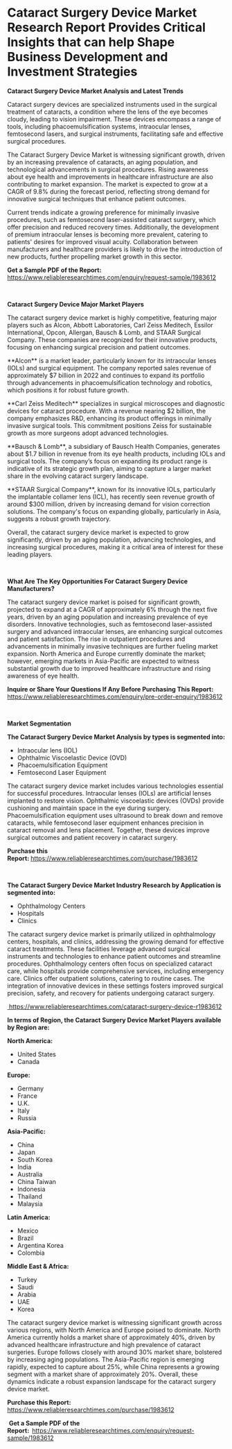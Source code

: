 <p><h1>Cataract Surgery Device Market Research Report Provides Critical Insights that can help Shape Business Development and Investment Strategies</h1></p><p><strong>Cataract Surgery Device Market Analysis and Latest Trends</strong></p>
<p><p>Cataract surgery devices are specialized instruments used in the surgical treatment of cataracts, a condition where the lens of the eye becomes cloudy, leading to vision impairment. These devices encompass a range of tools, including phacoemulsification systems, intraocular lenses, femtosecond lasers, and surgical instruments, facilitating safe and effective surgical procedures.</p><p>The Cataract Surgery Device Market is witnessing significant growth, driven by an increasing prevalence of cataracts, an aging population, and technological advancements in surgical procedures. Rising awareness about eye health and improvements in healthcare infrastructure are also contributing to market expansion. The market is expected to grow at a CAGR of 9.8% during the forecast period, reflecting strong demand for innovative surgical techniques that enhance patient outcomes.</p><p>Current trends indicate a growing preference for minimally invasive procedures, such as femtosecond laser-assisted cataract surgery, which offer precision and reduced recovery times. Additionally, the development of premium intraocular lenses is becoming more prevalent, catering to patients' desires for improved visual acuity. Collaboration between manufacturers and healthcare providers is likely to drive the introduction of new products, further propelling market growth in this sector.</p></p>
<p><strong>Get a Sample PDF of the Report:&nbsp;</strong> <a href="https://www.reliableresearchtimes.com/enquiry/request-sample/1983612?utm_campaign=3003&utm_medium=2&utm_source=Github&utm_content=ia&utm_term=16042025&utm_id=cataract-surgery-device">https://www.reliableresearchtimes.com/enquiry/request-sample/1983612</a></p>
<p>&nbsp;</p>
<p><strong>Cataract Surgery Device Major Market Players</strong></p>
<p><p>The cataract surgery device market is highly competitive, featuring major players such as Alcon, Abbott Laboratories, Carl Zeiss Meditech, Essilor International, Opcon, Allergan, Bausch & Lomb, and STAAR Surgical Company. These companies are recognized for their innovative products, focusing on enhancing surgical precision and patient outcomes.</p><p>**Alcon** is a market leader, particularly known for its intraocular lenses (IOLs) and surgical equipment. The company reported sales revenue of approximately $7 billion in 2022 and continues to expand its portfolio through advancements in phacoemulsification technology and robotics, which positions it for robust future growth.</p><p>**Carl Zeiss Meditech** specializes in surgical microscopes and diagnostic devices for cataract procedure. With a revenue nearing $2 billion, the company emphasizes R&D, enhancing its product offerings in minimally invasive surgical tools. This commitment positions Zeiss for sustainable growth as more surgeons adopt advanced technologies.</p><p>**Bausch & Lomb**, a subsidiary of Bausch Health Companies, generates about $1.7 billion in revenue from its eye health products, including IOLs and surgical tools. The company’s focus on expanding its product range is indicative of its strategic growth plan, aiming to capture a larger market share in the evolving cataract surgery landscape.</p><p>**STAAR Surgical Company**, known for its innovative IOLs, particularly the implantable collamer lens (ICL), has recently seen revenue growth of around $300 million, driven by increasing demand for vision correction solutions. The company's focus on expanding globally, particularly in Asia, suggests a robust growth trajectory.</p><p>Overall, the cataract surgery device market is expected to grow significantly, driven by an aging population, advancing technologies, and increasing surgical procedures, making it a critical area of interest for these leading players.</p></p>
<p>&nbsp;</p>
<p><strong>What Are The Key Opportunities For Cataract Surgery Device Manufacturers?</strong></p>
<p><p>The cataract surgery device market is poised for significant growth, projected to expand at a CAGR of approximately 6% through the next five years, driven by an aging population and increasing prevalence of eye disorders. Innovative technologies, such as femtosecond laser-assisted surgery and advanced intraocular lenses, are enhancing surgical outcomes and patient satisfaction. The rise in outpatient procedures and advancements in minimally invasive techniques are further fueling market expansion. North America and Europe currently dominate the market; however, emerging markets in Asia-Pacific are expected to witness substantial growth due to improved healthcare infrastructure and rising awareness of eye health.</p></p>
<p><strong>Inquire or Share Your Questions If Any Before Purchasing This Report:</strong> <a href="https://www.reliableresearchtimes.com/enquiry/pre-order-enquiry/1983612?utm_campaign=3003&utm_medium=2&utm_source=Github&utm_content=ia&utm_term=16042025&utm_id=cataract-surgery-device">https://www.reliableresearchtimes.com/enquiry/pre-order-enquiry/1983612</a></p>
<p>&nbsp;</p>
<p><strong>Market Segmentation</strong></p>
<p><strong>The Cataract Surgery Device Market Analysis by types is segmented into:</strong></p>
<p><ul><li>Intraocular lens (IOL)</li><li>Ophthalmic Viscoelastic Device (OVD)</li><li>Phacoemulsification Equipment</li><li>Femtosecond Laser Equipment</li></ul></p>
<p><p>The cataract surgery device market includes various technologies essential for successful procedures. Intraocular lenses (IOLs) are artificial lenses implanted to restore vision. Ophthalmic viscoelastic devices (OVDs) provide cushioning and maintain space in the eye during surgery. Phacoemulsification equipment uses ultrasound to break down and remove cataracts, while femtosecond laser equipment enhances precision in cataract removal and lens placement. Together, these devices improve surgical outcomes and patient recovery in cataract surgery.</p></p>
<p><strong>Purchase this Report:&nbsp;</strong><a href="https://www.reliableresearchtimes.com/purchase/1983612?utm_campaign=3003&utm_medium=2&utm_source=Github&utm_content=ia&utm_term=16042025&utm_id=cataract-surgery-device">https://www.reliableresearchtimes.com/purchase/1983612</a></p>
<p>&nbsp;</p>
<p><strong>The Cataract Surgery Device Market Industry Research by Application is segmented into:</strong></p>
<p><ul><li>Ophthalmology Centers</li><li>Hospitals</li><li>Clinics</li></ul></p>
<p><p>The cataract surgery device market is primarily utilized in ophthalmology centers, hospitals, and clinics, addressing the growing demand for effective cataract treatments. These facilities leverage advanced surgical instruments and technologies to enhance patient outcomes and streamline procedures. Ophthalmology centers often focus on specialized cataract care, while hospitals provide comprehensive services, including emergency care. Clinics offer outpatient solutions, catering to routine cases. The integration of innovative devices in these settings fosters improved surgical precision, safety, and recovery for patients undergoing cataract surgery.</p></p>
<p><a href="https://www.reliableresearchtimes.com/cataract-surgery-device-r1983612?utm_campaign=3003&utm_medium=2&utm_source=Github&utm_content=ia&utm_term=16042025&utm_id=cataract-surgery-device">&nbsp;https://www.reliableresearchtimes.com/cataract-surgery-device-r1983612</a></p>
<p><strong>In terms of Region, the Cataract Surgery Device Market Players available by Region are:</strong></p>
<p>
    <p> <strong> North America: </strong>
        <ul>
            <li>United States</li>
            <li>Canada</li>
        </ul>
        </p> 
    <p> <strong> Europe: </strong>
        <ul>
            <li>Germany</li>
            <li>France</li>
            <li>U.K.</li>
            <li>Italy</li>
            <li>Russia</li>
        </ul>
        </p> 
    <p> <strong> Asia-Pacific: </strong>
        <ul>
            <li>China</li>
            <li>Japan</li>
            <li>South Korea</li>
            <li>India</li>
            <li>Australia</li>
            <li>China Taiwan</li>
            <li>Indonesia</li>
            <li>Thailand</li>
            <li>Malaysia</li>
        </ul>
        </p> 
    <p> <strong> Latin America: </strong>
        <ul>
            <li>Mexico</li>
            <li>Brazil</li>
            <li>Argentina Korea</li>
            <li>Colombia</li>
        </ul>
        </p> 
    <p> <strong> Middle East & Africa: </strong>
        <ul>
            <li>Turkey</li>
            <li>Saudi</li>
            <li>Arabia</li>
            <li>UAE</li>
            <li>Korea</li>
        </ul>
    </p>
    </p>
<p><p>The cataract surgery device market is witnessing significant growth across various regions, with North America and Europe poised to dominate. North America currently holds a market share of approximately 40%, driven by advanced healthcare infrastructure and high prevalence of cataract surgeries. Europe follows closely with around 30% market share, bolstered by increasing aging populations. The Asia-Pacific region is emerging rapidly, expected to capture about 25%, while China represents a growing segment with a market share of approximately 20%. Overall, these dynamics indicate a robust expansion landscape for the cataract surgery device market.</p></p>
<p><strong>Purchase this Report: </strong><a href="https://www.reliableresearchtimes.com/purchase/1983612?utm_campaign=3003&utm_medium=2&utm_source=Github&utm_content=ia&utm_term=16042025&utm_id=cataract-surgery-device">https://www.reliableresearchtimes.com/purchase/1983612</a></p>
<p>&nbsp;<strong>Get a Sample PDF of the Report:&nbsp;&nbsp;</strong><a href="https://www.reliableresearchtimes.com/enquiry/request-sample/1983612?utm_campaign=3003&utm_medium=2&utm_source=Github&utm_content=ia&utm_term=16042025&utm_id=cataract-surgery-device">https://www.reliableresearchtimes.com/enquiry/request-sample/1983612</a></p>
<p><strong></strong></p>
<p><p></p><p></p><p></p></p>